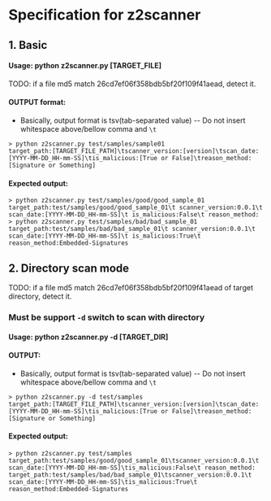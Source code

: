 # Specification for z2scanner
## 1. Basic
#### Usage: python z2scanner.py [TARGET_FILE]
TODO: if a file md5 match 26cd7ef06f358bdb5bf20f109f41aead, detect it.


#### OUTPUT format:
- Basically, output format is tsv(tab-separated value)
-- Do not insert whitespace above/bellow comma and `\t`
```
> python z2scanner.py test/samples/sample01
target_path:[TARGET_FILE_PATH]\tscanner_version:[version]\tscan_date: [YYYY-MM-DD_HH-mm-SS]\tis_malicious:[True or False]\treason_method:[Signature or Something]
```

#### Expected output:
```
> python z2scanner.py test/samples/good/good_sample_01
target_path:test/samples/good/good_sample_01\t scanner_version:0.0.1\t scan_date:[YYYY-MM-DD_HH-mm-SS]\t is_malicious:False\t reason_method:
> python z2scanner.py test/samples/bad/bad_sample_01
target_path:test/samples/bad/bad_sample_01\t scanner_version:0.0.1\t scan_date:[YYYY-MM-DD_HH-mm-SS]\t is_malicious:True\t reason_method:Embedded-Signatures
```

## 2. Directory scan mode
TODO: if a file  md5 match 26cd7ef06f358bdb5bf20f109f41aead of target directory, detect it.

### Must be support `-d` switch to scan with directory
#### Usage: python z2scanner.py -d [TARGET_DIR]

#### OUTPUT:
- Basically, output format is tsv(tab-separated value)
-- Do not insert whitespace above/bellow comma and `\t`
```
> python z2scanner.py -d test/samples
target_path:[TARGET_FILE_PATH]\tscanner_version:[version]\tscan_date: [YYYY-MM-DD_HH-mm-SS]\tis_malicious:[True or False]\treason_method:[Signature or Something]
```

#### Expected output:
```
> python z2scanner.py test/samples
target_path:test/samples/good/good_sample_01\tscanner_version:0.0.1\t scan_date:[YYYY-MM-DD_HH-mm-SS]\tis_malicious:False\t reason_method:
target_path:test/samples/bad/bad_sample_01\tscanner_version:0.0.1\t scan_date:[YYYY-MM-DD_HH-mm-SS]\tis_malicious:True\t reason_method:Embedded-Signatures
```